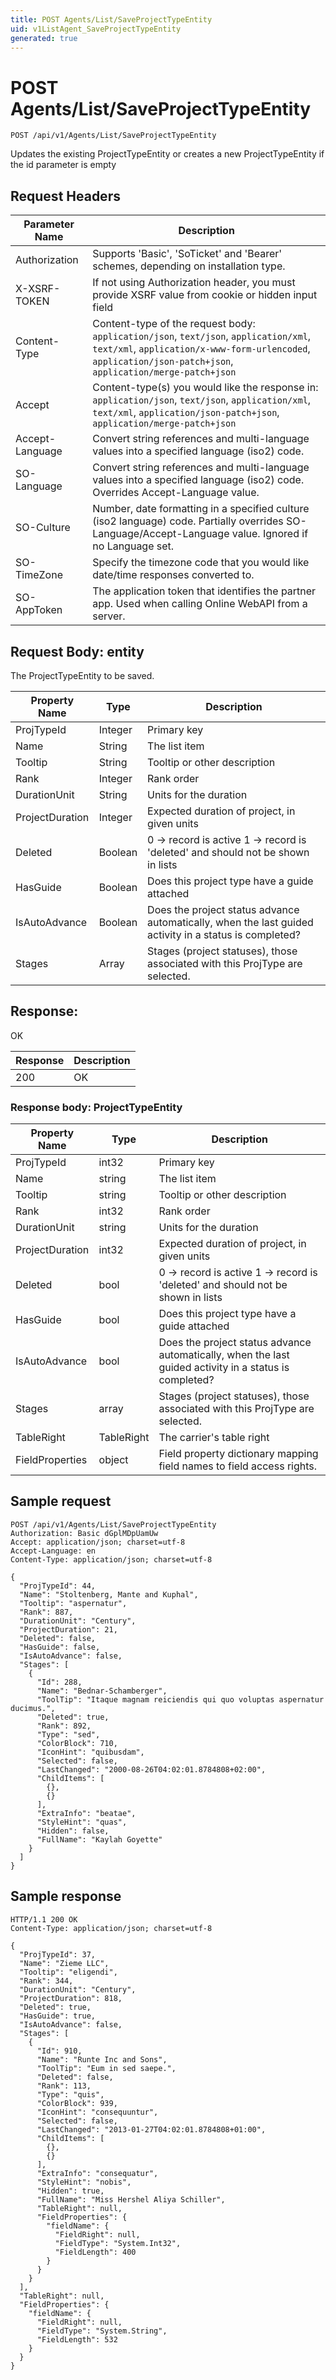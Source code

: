 ```yaml
---
title: POST Agents/List/SaveProjectTypeEntity
uid: v1ListAgent_SaveProjectTypeEntity
generated: true
---
```


# POST Agents/List/SaveProjectTypeEntity

```http
POST /api/v1/Agents/List/SaveProjectTypeEntity
```

Updates the existing ProjectTypeEntity or creates a new ProjectTypeEntity if the id parameter is empty








## Request Headers

| Parameter Name | Description |
|----------------|-------------|
| Authorization  | Supports 'Basic', 'SoTicket' and 'Bearer' schemes, depending on installation type. |
| X-XSRF-TOKEN   | If not using Authorization header, you must provide XSRF value from cookie or hidden input field |
| Content-Type | Content-type of the request body: `application/json`, `text/json`, `application/xml`, `text/xml`, `application/x-www-form-urlencoded`, `application/json-patch+json`, `application/merge-patch+json` |
| Accept         | Content-type(s) you would like the response in: `application/json`, `text/json`, `application/xml`, `text/xml`, `application/json-patch+json`, `application/merge-patch+json` |
| Accept-Language | Convert string references and multi-language values into a specified language (iso2) code. |
| SO-Language | Convert string references and multi-language values into a specified language (iso2) code. Overrides Accept-Language value. |
| SO-Culture | Number, date formatting in a specified culture (iso2 language) code. Partially overrides SO-Language/Accept-Language value. Ignored if no Language set. |
| SO-TimeZone | Specify the timezone code that you would like date/time responses converted to. |
| SO-AppToken | The application token that identifies the partner app. Used when calling Online WebAPI from a server. |

## Request Body: entity 

The ProjectTypeEntity to be saved. 

| Property Name | Type |  Description |
|----------------|------|--------------|
| ProjTypeId | Integer | Primary key |
| Name | String | The list item |
| Tooltip | String | Tooltip or other description |
| Rank | Integer | Rank order |
| DurationUnit | String | Units for the duration |
| ProjectDuration | Integer | Expected duration of project, in given units |
| Deleted | Boolean | 0 -&gt; record is active 1 -&gt; record is 'deleted' and should not be shown in lists |
| HasGuide | Boolean | Does this project type have a guide attached |
| IsAutoAdvance | Boolean | Does the project status advance automatically, when the last guided activity in a status is completed? |
| Stages | Array | Stages (project statuses), those associated with this ProjType are selected. |

## Response:

OK

| Response | Description |
|----------------|-------------|
| 200 | OK |

### Response body: ProjectTypeEntity

| Property Name | Type |  Description |
|----------------|------|--------------|
| ProjTypeId | int32 | Primary key |
| Name | string | The list item |
| Tooltip | string | Tooltip or other description |
| Rank | int32 | Rank order |
| DurationUnit | string | Units for the duration |
| ProjectDuration | int32 | Expected duration of project, in given units |
| Deleted | bool | 0 -&gt; record is active 1 -&gt; record is 'deleted' and should not be shown in lists |
| HasGuide | bool | Does this project type have a guide attached |
| IsAutoAdvance | bool | Does the project status advance automatically, when the last guided activity in a status is completed? |
| Stages | array | Stages (project statuses), those associated with this ProjType are selected. |
| TableRight | TableRight | The carrier's table right |
| FieldProperties | object | Field property dictionary mapping field names to field access rights. |

## Sample request

```http!
POST /api/v1/Agents/List/SaveProjectTypeEntity
Authorization: Basic dGplMDpUamUw
Accept: application/json; charset=utf-8
Accept-Language: en
Content-Type: application/json; charset=utf-8

{
  "ProjTypeId": 44,
  "Name": "Stoltenberg, Mante and Kuphal",
  "Tooltip": "aspernatur",
  "Rank": 887,
  "DurationUnit": "Century",
  "ProjectDuration": 21,
  "Deleted": false,
  "HasGuide": false,
  "IsAutoAdvance": false,
  "Stages": [
    {
      "Id": 288,
      "Name": "Bednar-Schamberger",
      "ToolTip": "Itaque magnam reiciendis qui quo voluptas aspernatur ducimus.",
      "Deleted": true,
      "Rank": 892,
      "Type": "sed",
      "ColorBlock": 710,
      "IconHint": "quibusdam",
      "Selected": false,
      "LastChanged": "2000-08-26T04:02:01.8784808+02:00",
      "ChildItems": [
        {},
        {}
      ],
      "ExtraInfo": "beatae",
      "StyleHint": "quas",
      "Hidden": false,
      "FullName": "Kaylah Goyette"
    }
  ]
}
```

## Sample response

```http_
HTTP/1.1 200 OK
Content-Type: application/json; charset=utf-8

{
  "ProjTypeId": 37,
  "Name": "Zieme LLC",
  "Tooltip": "eligendi",
  "Rank": 344,
  "DurationUnit": "Century",
  "ProjectDuration": 818,
  "Deleted": true,
  "HasGuide": true,
  "IsAutoAdvance": false,
  "Stages": [
    {
      "Id": 910,
      "Name": "Runte Inc and Sons",
      "ToolTip": "Eum in sed saepe.",
      "Deleted": false,
      "Rank": 113,
      "Type": "quis",
      "ColorBlock": 939,
      "IconHint": "consequuntur",
      "Selected": false,
      "LastChanged": "2013-01-27T04:02:01.8784808+01:00",
      "ChildItems": [
        {},
        {}
      ],
      "ExtraInfo": "consequatur",
      "StyleHint": "nobis",
      "Hidden": true,
      "FullName": "Miss Hershel Aliya Schiller",
      "TableRight": null,
      "FieldProperties": {
        "fieldName": {
          "FieldRight": null,
          "FieldType": "System.Int32",
          "FieldLength": 400
        }
      }
    }
  ],
  "TableRight": null,
  "FieldProperties": {
    "fieldName": {
      "FieldRight": null,
      "FieldType": "System.String",
      "FieldLength": 532
    }
  }
}
```